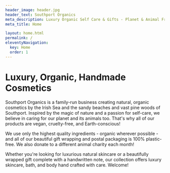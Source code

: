 ```yaml
---
header_image: header.jpg
header_text: Southport Organics
meta_description: Luxury Organic Self Care & Gifts - Planet & Animal Friendly
meta_title: Home

layout: home.html
permalink: /
eleventyNavigation:
  key: Home
  order: 1
---
```


# Luxury, Organic, Handmade Cosmetics

Southport Organics is a family-run business creating natural, organic cosmetics by the Irish Sea and the sandy beaches and vast pine woods of Southport. Inspired by the magic of nature and a passion for self-care, we believe in caring for our planet and its animals too. That's why all of our products are vegan, cruelty-free, and Earth-conscious!

We use only the highest quality ingredients - organic wherever possible - and all of our beautiful gift wrapping and postal packaging is 100% plastic-free. We also donate to a different animal charity each month!

Whether you're looking for luxurious natural skincare or a beautifully wrapped gift complete with a handwritten note, our collection offers luxury skincare, bath, and body hand crafted with care. Welcome!


